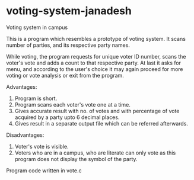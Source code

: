 # voting-system-janadesh
Voting system in campus

This is a program which resembles a prototype of voting system.
It scans number of parties, and its respective party names.

While voting, the program requests for unique voter ID number, scans the voter's vote and adds a count to that respective party.
At last it asks for menu, and according to the user's choice it may again proceed for more voting or vote analysis or exit from the program.

Advantages:
1. Program is short.
2. Program scans each voter's vote one at a time.
3. Gives accurate result with no. of votes and with percentage of vote acquired by a party upto 6 decimal places.
4. Gives result in a separate output file which can be referred afterwards. 

Disadvantages:
1. Voter's vote is visible.
2. Voters who are in a campus, who are literate can only vote as this program does not display the symbol of the party.

Program code written in vote.c
